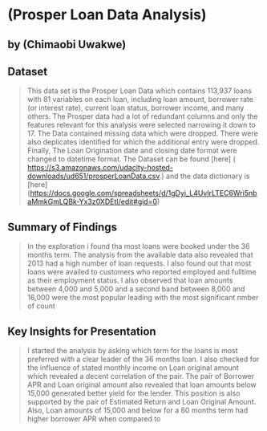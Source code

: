 # (Prosper Loan Data Analysis)
## by (Chimaobi Uwakwe)


## Dataset

> This data set is the Prosper Loan Data which contains 113,937 loans with 81 variables on each loan, including loan amount, borrower rate (or interest rate), current loan status, borrower income, and many others. The Prosper data had a lot of redundant columns and only the features relevant for this analysis were selected narrowing it down to 17. 
The Data contained missing data which were dropped. There were also deplicates identified for which the additional entry were dropped. Finally, The Loan Origination date and closing date format were changed to datetime format. The Dataset can be found [here] ( https://s3.amazonaws.com/udacity-hosted-downloads/ud651/prosperLoanData.csv.) and the data dictionary is [here] (https://docs.google.com/spreadsheets/d/1gDyi_L4UvIrLTEC6Wri5nbaMmkGmLQBk-Yx3z0XDEtI/edit#gid=0)



## Summary of Findings


> In the exploration i found tha most loans were booked under the 36 months term. The analysis from the available data also revealed that 2013 had a high number of loan requests. I also found out that most loans were availed to customers who reported employed and fulltime as their employment status. I also observed that loan amounts between 4,000 and 5,000 and a second band between 8,000 and 16,000 were the most popular leading with the most significant nmber of count

## Key Insights for Presentation


> I started the analysis by asking which term for the loans is most preferred with a clear leader of the 36 months loan. I also checked for the influence of stated monthly income on Loan original amount which revealed a decent correlation of the pair.
The pair of Borrower APR and Loan original amount also revealed that loan amounts below 15,000 generated better yield for the lender. This position is also supported by the pair of Estimated Return and Loan Original Amount.
Also, Loan amounts of 15,000 and below for a 60 months term had higher borrower APR when compared to 
